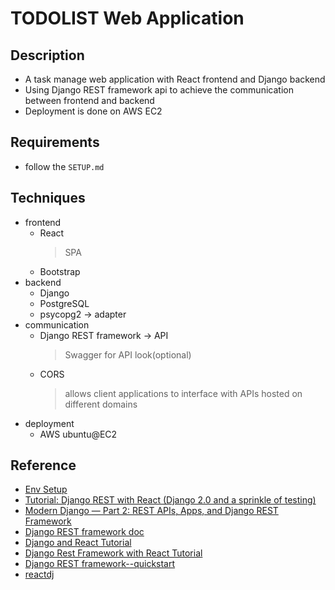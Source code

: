 # TODOLIST Web Application

## Description
- A task manage web application with React frontend and Django backend
- Using Django REST framework api to achieve the communication between frontend and backend
- Deployment is done on AWS EC2

## Requirements
- follow the `SETUP.md`

## Techniques
- frontend
    - React
        > SPA
    - Bootstrap
- backend
    - Django
    - PostgreSQL
    - psycopg2 -> adapter
- communication
    - Django REST framework -> API
        > Swagger for API look(optional)
    - CORS
        > allows client applications to interface with APIs hosted on different domains
- deployment
    - AWS ubuntu@EC2


## Reference
- [Env Setup](https://gist.github.com/harisibrahimkv/8279101)
- [Tutorial: Django REST with React (Django 2.0 and a sprinkle of testing)](https://www.valentinog.com/blog/drf/)
- [Modern Django — Part 2: REST APIs, Apps, and Django REST Framework](https://medium.com/@djstein/modern-django-part-2-rest-apis-apps-and-django-rest-framework-ea0cac5ab104)
- [Django REST framework doc](https://www.django-rest-framework.org/)
- [Django and React Tutorial](https://www.youtube.com/watch?v=uZgRbnIsgrA)
- [Django Rest Framework with React Tutorial](https://wsvincent.com/django-rest-framework-react-tutorial/)
- [Django REST framework--quickstart](https://www.django-rest-framework.org/tutorial/quickstart/)
- [reactdj](http://srplabs.in/home)